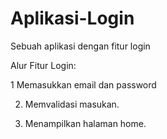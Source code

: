 # Aplikasi-Login
Sebuah aplikasi dengan fitur login


Alur Fitur Login:

1 Memasukkan email dan password

2. Memvalidasi masukan.

3. Menampilkan halaman home.
